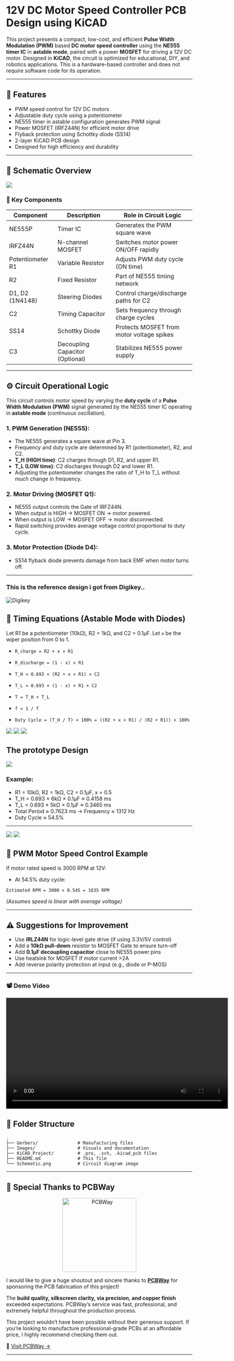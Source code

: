 # 12V DC Motor Speed Controller PCB Design using KiCAD

This project presents a compact, low-cost, and efficient **Pulse Width Modulation (PWM)** based **DC motor speed controller** using the **NE555 timer IC** in **astable mode**, paired with a power **MOSFET** for driving a 12V DC motor. Designed in **KiCAD**, the circuit is optimized for educational, DIY, and robotics applications. This is a hardware-based controller and does not require software code for its operation.

---

## 🔧 Features

* PWM speed control for 12V DC motors
* Adjustable duty cycle using a potentiometer
* NE555 timer in astable configuration generates PWM signal
* Power MOSFET (IRFZ44N) for efficient motor drive
* Flyback protection using Schottky diode (SS14)
* 2-layer KiCAD PCB design
* Designed for high efficiency and durability

---

## 📘 Schematic Overview

<img src ="https://github.com/AvishkaVishwa/12V-DC-Motor-Speed-Controller-PCB-Design-using-KiCAD/blob/38a573ddb1caaeeb17b8dee4f00e829e0c8dc042/Images/schematic%20of%20v.1.png">

### 🧹 Key Components

| Component        | Description                     | Role in Circuit Logic                     |
| ---------------- | ------------------------------- | ----------------------------------------- |
| NE555P           | Timer IC                        | Generates the PWM square wave             |
| IRFZ44N          | N-channel MOSFET                | Switches motor power ON/OFF rapidly       |
| Potentiometer R1 | Variable Resistor               | Adjusts PWM duty cycle (ON time)          |
| R2               | Fixed Resistor                  | Part of NE555 timing network              |
| D1, D2 (1N4148)  | Steering Diodes                 | Control charge/discharge paths for C2     |
| C2               | Timing Capacitor                | Sets frequency through charge cycles      |
| SS14             | Schottky Diode                  | Protects MOSFET from motor voltage spikes |
| C3               | Decoupling Capacitor (Optional) | Stabilizes NE555 power supply             |

---

## ⚙️ Circuit Operational Logic

This circuit controls motor speed by varying the **duty cycle** of a **Pulse Width Modulation (PWM)** signal generated by the NE555 timer IC operating in **astable mode** (continuous oscillation).

### 1. PWM Generation (NE555):

* The NE555 generates a square wave at Pin 3.
* Frequency and duty cycle are determined by R1 (potentiometer), R2, and C2.
* **T\_H (HIGH time)**: C2 charges through D1, R2, and upper R1.
* **T\_L (LOW time)**: C2 discharges through D2 and lower R1.
* Adjusting the potentiometer changes the ratio of T\_H to T\_L without much change in frequency.

### 2. Motor Driving (MOSFET Q1):

* NE555 output controls the Gate of IRFZ44N.
* When output is HIGH → MOSFET ON → motor powered.
* When output is LOW → MOSFET OFF → motor disconnected.
* Rapid switching provides average voltage control proportional to duty cycle.

### 3. Motor Protection (Diode D4):

* SS14 flyback diode prevents damage from back EMF when motor turns off.

---
### This is the reference design i got from Digikey..

![Digikey](https://github.com/AvishkaVishwa/12V-DC-Motor-Speed-Controller-PCB-Design-using-KiCAD/blob/main/Images/digikey.png)

## 🔣 Timing Equations (Astable Mode with Diodes)

Let R1 be a potentiometer (10kΩ), R2 = 1kΩ, and C2 = 0.1μF. Let `x` be the wiper position from 0 to 1.

* `R_charge = R2 + x × R1`

* `R_discharge = (1 - x) × R1`

* `T_H ≈ 0.693 × (R2 + x × R1) × C2`

* `T_L ≈ 0.693 × (1 - x) × R1 × C2`

* `T = T_H + T_L`

* `f = 1 / T`

* `Duty Cycle = (T_H / T) × 100% = ((R2 + x × R1) / (R2 + R1)) × 100%`

<img src ="https://github.com/AvishkaVishwa/12V-DC-Motor-Speed-Controller-PCB-Design-using-KiCAD/blob/a60ed7d202f6658b08ab2dba5da50be1771ef4e1/Images/DRC%20Check.png">

<img src ="https://github.com/AvishkaVishwa/12V-DC-Motor-Speed-Controller-PCB-Design-using-KiCAD/blob/89de0b19c3f85db7e9916e4e47b69ec1f34a44a4/Images/pcb.png">

<img src ="https://github.com/AvishkaVishwa/12V-DC-Motor-Speed-Controller-PCB-Design-using-KiCAD/blob/38a573ddb1caaeeb17b8dee4f00e829e0c8dc042/Images/PWM.png">

## The prototype Design 

<img src ="https://github.com/AvishkaVishwa/12V-DC-Motor-Speed-Controller-PCB-Design-using-KiCAD/blob/main/Images/prototype.jpg">

### Example:

* R1 = 10kΩ, R2 = 1kΩ, C2 = 0.1μF, x = 0.5
* T\_H = 0.693 × 6kΩ × 0.1μF ≈ 0.4158 ms
* T\_L = 0.693 × 5kΩ × 0.1μF ≈ 0.3465 ms
* Total Period ≈ 0.7623 ms → Frequency ≈ 1312 Hz
* Duty Cycle ≈ 54.5%

---
<img src ="https://github.com/AvishkaVishwa/12V-DC-Motor-Speed-Controller-PCB-Design-using-KiCAD/blob/main/Images/good2.jpg">

<img src ="https://github.com/AvishkaVishwa/12V-DC-Motor-Speed-Controller-PCB-Design-using-KiCAD/blob/main/Images/good1.jpg">


## 🚀 PWM Motor Speed Control Example

If motor rated speed is 3000 RPM at 12V:

* At 54.5% duty cycle:

`Estimated RPM = 3000 × 0.545 = 1635 RPM`

*(Assumes speed is linear with average voltage)*

---

## ⚠️ Suggestions for Improvement

* Use **IRLZ44N** for logic-level gate drive (if using 3.3V/5V control)
* Add a **10kΩ pull-down** resistor to MOSFET Gate to ensure turn-off
* Add **0.1μF decoupling capacitor** close to NE555 power pins
* Use heatsink for MOSFET if motor current >2A
* Add reverse polarity protection at input (e.g., diode or P-MOS)

---

<h3>📽️ Demo Video</h3>

<video src="https://github.com/user-attachments/assets/666c6b88-e5df-40ff-821a-c8015889799f" controls width="600">
  Your browser does not support the video tag.
</video>


## 📂 Folder Structure

```
.
├── Gerbers/               # Manufacturing files
├── Images/                # Visuals and documentation
├── KiCAD_Project/         # .pro, .sch, .kicad_pcb files
├── README.md              # This file
└── Schematic.png          # Circuit diagram image
```

---

## 🎉 Special Thanks to PCBWay

<p align="center">
  <a href="https://www.pcbway.com/" target="_blank">
    <img src="https://github.com/AvishkaVishwa/12V-DC-Motor-Speed-Controller-PCB-Design-using-KiCAD/blob/0191b6e02eeb30e176867d2a93ebec854536829a/Images/pcbwaylogo.jpg" alt="PCBWay" width="200"/>
  </a>
</p>

I would like to give a huge shoutout and sincere thanks to **[PCBWay](https://www.pcbway.com/)** for sponsoring the PCB fabrication of this project!

The **build quality, silkscreen clarity, via precision, and copper finish** exceeded expectations. PCBWay’s service was fast, professional, and extremely helpful throughout the production process.

This project wouldn’t have been possible without their generous support. If you’re looking to manufacture professional-grade PCBs at an affordable price, I highly recommend checking them out.

🔗 [Visit PCBWay →](https://www.pcbway.com/)

---
